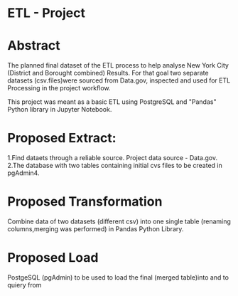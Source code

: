 # ETL - Project

# Abstract 

The planned final dataset of the ETL process to help analyse New York City  (District and Borought  combined) Results.
For that goal two separate datasets (csv.files)were sourced from Data.gov, inspected and used for ETL Processing in the project workflow.
 

This project was meant as a basic ETL using PostgreSQL and "Pandas" Python library in Jupyter Notebook. 

# Proposed Extract: 
1.Find dataets through a reliable source. Project data source - Data.gov. 
2.The database with two tables containing initial cvs files to be  created in pgAdmin4.

# Proposed Transformation
Combine data of two datasets (different csv) into one single table (renaming columns,merging was performed) in Pandas Python Library.
  
# Proposed Load
PostgeSQL (pgAdmin) to be used to load the final (merged table)into and  to quiery from
